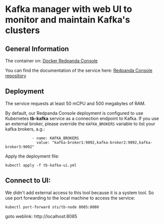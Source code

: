 
# Kafka manager with web UI to monitor and maintain Kafka's clusters

## General Information
The container on: [Docker Redpanda Console](https://hub.docker.com/r/redpandadata/console)

You can find the documentation of the service here: [Redpanda Console repository](https://github.com/redpanda-data/console)

## Deployment
The service requests at least 50 mCPU and 500 megabytes of RAM.

By default, our Redpanda Console deployment is configured to use Kubernetes **tb-kafka** service as a connection endpoint to Kafka. If you use an external broker, please override the `KAFKA_BROKERS` variable to list your kafka brokers, a.g.:

```
            - name: KAFKA_BROKERS
              value: "kafka-broker1:9092,kafka-broker2:9092,kafka-broker3:9092"
```
Apply the deployment file:
```shell
kubectl apply -f tb-kafka-ui.yml
```

## Connect to UI:

We didn't add external access to this tool because it is a system tool. So use port forwarding to the local machine to access the service:
```shell
kubectl port-forward sts/tb-node 8085:8080
```

goto weblink: http://localhost:8085

